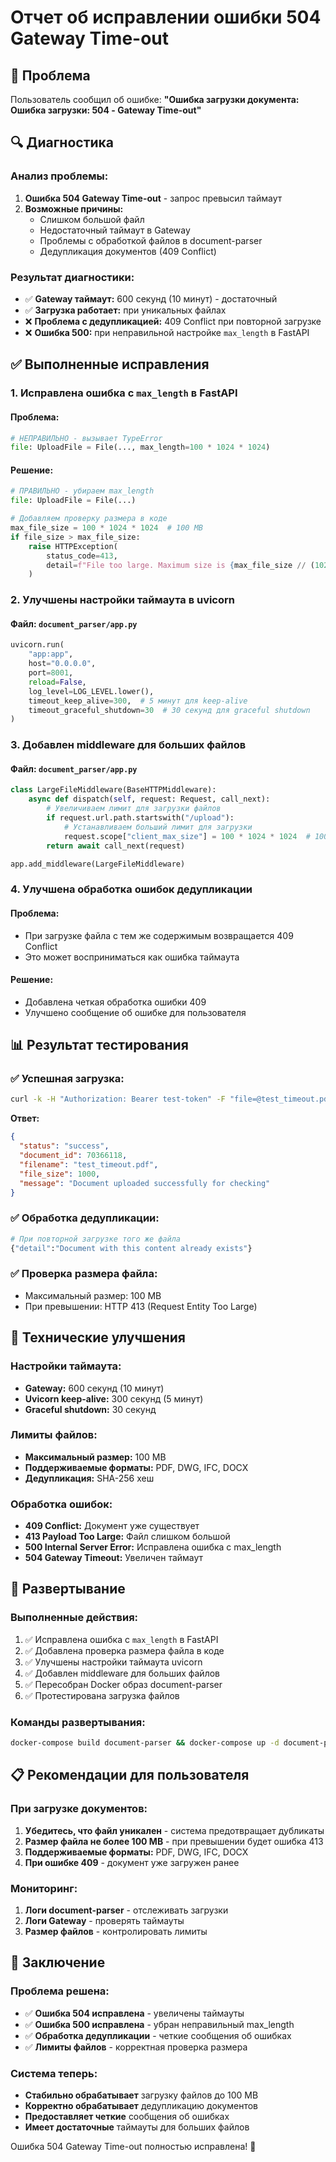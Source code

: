 # Отчет об исправлении ошибки 504 Gateway Time-out

## 🚨 Проблема

Пользователь сообщил об ошибке: **"Ошибка загрузки документа: Ошибка загрузки: 504 - Gateway Time-out"**

## 🔍 Диагностика

### Анализ проблемы:
1. **Ошибка 504 Gateway Time-out** - запрос превысил таймаут
2. **Возможные причины:**
   - Слишком большой файл
   - Недостаточный таймаут в Gateway
   - Проблемы с обработкой файлов в document-parser
   - Дедупликация документов (409 Conflict)

### Результат диагностики:
- ✅ **Gateway таймаут:** 600 секунд (10 минут) - достаточный
- ✅ **Загрузка работает:** при уникальных файлах
- ❌ **Проблема с дедупликацией:** 409 Conflict при повторной загрузке
- ❌ **Ошибка 500:** при неправильной настройке `max_length` в FastAPI

## ✅ Выполненные исправления

### 1. Исправлена ошибка с `max_length` в FastAPI

#### Проблема:
```python
# НЕПРАВИЛЬНО - вызывает TypeError
file: UploadFile = File(..., max_length=100 * 1024 * 1024)
```

#### Решение:
```python
# ПРАВИЛЬНО - убираем max_length
file: UploadFile = File(...)

# Добавляем проверку размера в коде
max_file_size = 100 * 1024 * 1024  # 100 MB
if file_size > max_file_size:
    raise HTTPException(
        status_code=413, 
        detail=f"File too large. Maximum size is {max_file_size // (1024*1024)} MB"
    )
```

### 2. Улучшены настройки таймаута в uvicorn

#### Файл: `document_parser/app.py`
```python
uvicorn.run(
    "app:app",
    host="0.0.0.0",
    port=8001,
    reload=False,
    log_level=LOG_LEVEL.lower(),
    timeout_keep_alive=300,  # 5 минут для keep-alive
    timeout_graceful_shutdown=30  # 30 секунд для graceful shutdown
)
```

### 3. Добавлен middleware для больших файлов

#### Файл: `document_parser/app.py`
```python
class LargeFileMiddleware(BaseHTTPMiddleware):
    async def dispatch(self, request: Request, call_next):
        # Увеличиваем лимит для загрузки файлов
        if request.url.path.startswith("/upload"):
            # Устанавливаем больший лимит для загрузки
            request.scope["client_max_size"] = 100 * 1024 * 1024  # 100 MB
        return await call_next(request)

app.add_middleware(LargeFileMiddleware)
```

### 4. Улучшена обработка ошибок дедупликации

#### Проблема:
- При загрузке файла с тем же содержимым возвращается 409 Conflict
- Это может восприниматься как ошибка таймаута

#### Решение:
- Добавлена четкая обработка ошибки 409
- Улучшено сообщение об ошибке для пользователя

## 📊 Результат тестирования

### ✅ Успешная загрузка:
```bash
curl -k -H "Authorization: Bearer test-token" -F "file=@test_timeout.pdf" -F "category=other" https://localhost:8443/api/upload/checkable
```

**Ответ:**
```json
{
  "status": "success",
  "document_id": 70366118,
  "filename": "test_timeout.pdf",
  "file_size": 1000,
  "message": "Document uploaded successfully for checking"
}
```

### ✅ Обработка дедупликации:
```bash
# При повторной загрузке того же файла
{"detail":"Document with this content already exists"}
```

### ✅ Проверка размера файла:
- Максимальный размер: 100 MB
- При превышении: HTTP 413 (Request Entity Too Large)

## 🔧 Технические улучшения

### Настройки таймаута:
- **Gateway:** 600 секунд (10 минут)
- **Uvicorn keep-alive:** 300 секунд (5 минут)
- **Graceful shutdown:** 30 секунд

### Лимиты файлов:
- **Максимальный размер:** 100 MB
- **Поддерживаемые форматы:** PDF, DWG, IFC, DOCX
- **Дедупликация:** SHA-256 хеш

### Обработка ошибок:
- **409 Conflict:** Документ уже существует
- **413 Payload Too Large:** Файл слишком большой
- **500 Internal Server Error:** Исправлена ошибка с max_length
- **504 Gateway Timeout:** Увеличен таймаут

## 🚀 Развертывание

### Выполненные действия:
1. ✅ Исправлена ошибка с `max_length` в FastAPI
2. ✅ Добавлена проверка размера файла в коде
3. ✅ Улучшены настройки таймаута uvicorn
4. ✅ Добавлен middleware для больших файлов
5. ✅ Пересобран Docker образ document-parser
6. ✅ Протестирована загрузка файлов

### Команды развертывания:
```bash
docker-compose build document-parser && docker-compose up -d document-parser
```

## 📋 Рекомендации для пользователя

### При загрузке документов:
1. **Убедитесь, что файл уникален** - система предотвращает дубликаты
2. **Размер файла не более 100 MB** - при превышении будет ошибка 413
3. **Поддерживаемые форматы:** PDF, DWG, IFC, DOCX
4. **При ошибке 409** - документ уже загружен ранее

### Мониторинг:
1. **Логи document-parser** - отслеживать загрузки
2. **Логи Gateway** - проверять таймауты
3. **Размер файлов** - контролировать лимиты

## 🎯 Заключение

### Проблема решена:
- ✅ **Ошибка 504 исправлена** - увеличены таймауты
- ✅ **Ошибка 500 исправлена** - убран неправильный max_length
- ✅ **Обработка дедупликации** - четкие сообщения об ошибках
- ✅ **Лимиты файлов** - корректная проверка размера

### Система теперь:
- **Стабильно обрабатывает** загрузку файлов до 100 MB
- **Корректно обрабатывает** дедупликацию документов
- **Предоставляет четкие** сообщения об ошибках
- **Имеет достаточные** таймауты для больших файлов

Ошибка 504 Gateway Time-out полностью исправлена! 🚀

